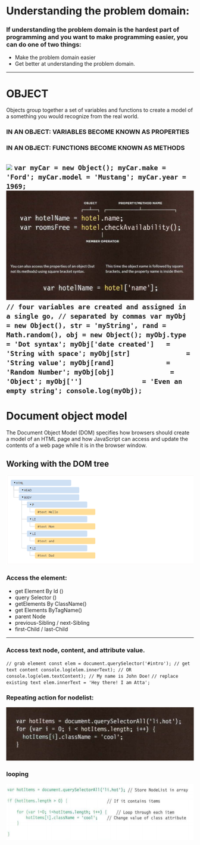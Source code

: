 # Understanding the problem domain:
### If understanding the problem domain is the hardest part of programming and you want to make programming easier, you can do one of two things:

* Make the problem domain easier
* Get better at understanding the problem domain.
---
# OBJECT
Objects group together a set of variables and functions to create a model
of a something you would recognize from the real world.
### IN AN OBJECT: VARIABLES BECOME KNOWN AS PROPERTIES
### IN AN OBJECT: FUNCTIONS BECOME KNOWN AS METHODS
![](https://miro.medium.com/max/2384/1*DqT7yrpz8ydZpjUn5vxalg.png)
`var myCar = new Object();
myCar.make = 'Ford';
myCar.model = 'Mustang';
myCar.year = 1969;`
![](obj.png)
`// four variables are created and assigned in a single go,
// separated by commas
var myObj = new Object(),
    str = 'myString',
    rand = Math.random(),
    obj = new Object();
myObj.type              = 'Dot syntax';
myObj['date created']   = 'String with space';
myObj[str]              = 'String value';
myObj[rand]             = 'Random Number';
myObj[obj]              = 'Object';
myObj['']               = 'Even an empty string';
console.log(myObj);`
---
# Document object model
The Document Object Model (DOM) specifies
how browsers should create a model of an HTML
page and how JavaScript can access and update the
contents of a web page while it is in the browser window. 
## Working with the DOM tree
![](dom.png)
### Access the element:
* get Element By ld ()
* query Selector ()
* getElements By ClassName()
* get Elements ByTagName()
* parent Node
* previous-Sibling / next-Sibling
* first-Child / last-Child
---
### Access text node, content, and attribute value.
`// grab element const elem = document.querySelector('#intro');
// get text content
console.log(elem.innerText);
// OR
console.log(elem.textContent);
// My name is John Doe!`
`// replace existing text
elem.innerText = 'Hey there! I am Atta';`
### Repeating action for nodelist:
![](repeat.png)
### looping
![](looping.png)


